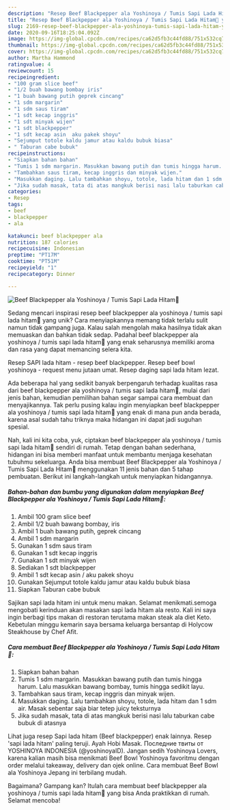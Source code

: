 ```yaml
---
description: "Resep Beef Blackpepper ala Yoshinoya / Tumis Sapi Lada Hitam🥩 yang Menggugah Selera"
title: "Resep Beef Blackpepper ala Yoshinoya / Tumis Sapi Lada Hitam🥩 yang Menggugah Selera"
slug: 2169-resep-beef-blackpepper-ala-yoshinoya-tumis-sapi-lada-hitam-yang-menggugah-selera
date: 2020-09-16T18:25:04.092Z
image: https://img-global.cpcdn.com/recipes/ca62d5fb3c44fd88/751x532cq70/beef-blackpepper-ala-yoshinoya-tumis-sapi-lada-hitam🥩-foto-resep-utama.jpg
thumbnail: https://img-global.cpcdn.com/recipes/ca62d5fb3c44fd88/751x532cq70/beef-blackpepper-ala-yoshinoya-tumis-sapi-lada-hitam🥩-foto-resep-utama.jpg
cover: https://img-global.cpcdn.com/recipes/ca62d5fb3c44fd88/751x532cq70/beef-blackpepper-ala-yoshinoya-tumis-sapi-lada-hitam🥩-foto-resep-utama.jpg
author: Martha Hammond
ratingvalue: 4
reviewcount: 15
recipeingredient:
- "100 gram slice beef"
- "1/2 buah bawang bombay iris"
- "1 buah bawang putih geprek cincang"
- "1 sdm margarin"
- "1 sdm saus tiram"
- "1 sdt kecap inggris"
- "1 sdt minyak wijen"
- "1 sdt blackpepper"
- "1 sdt kecap asin  aku pakek shoyu"
- "Sejumput totole kaldu jamur atau kaldu bubuk biasa"
- " Taburan cabe bubuk"
recipeinstructions:
- "Siapkan bahan bahan"
- "Tumis 1 sdm margarin. Masukkan bawang putih dan tumis hingga harum. Lalu masukkan bawang bombay, tumis hingga sedikit layu."
- "Tambahkan saus tiram, kecap inggris dan minyak wijen."
- "Masukkan daging. Lalu tambahkan shoyu, totole, lada hitam dan 1 sdm air. Masak sebentar saja biar tetep juicy teksturnya"
- "Jika sudah masak, tata di atas mangkuk berisi nasi lalu taburkan cabe bubuk di atasnya"
categories:
- Resep
tags:
- beef
- blackpepper
- ala

katakunci: beef blackpepper ala 
nutrition: 187 calories
recipecuisine: Indonesian
preptime: "PT17M"
cooktime: "PT51M"
recipeyield: "1"
recipecategory: Dinner

---
```



![Beef Blackpepper ala Yoshinoya / Tumis Sapi Lada Hitam🥩](https://img-global.cpcdn.com/recipes/ca62d5fb3c44fd88/751x532cq70/beef-blackpepper-ala-yoshinoya-tumis-sapi-lada-hitam🥩-foto-resep-utama.jpg)

Sedang mencari inspirasi resep beef blackpepper ala yoshinoya / tumis sapi lada hitam🥩 yang unik? Cara menyiapkannya memang tidak terlalu sulit namun tidak gampang juga. Kalau salah mengolah maka hasilnya tidak akan memuaskan dan bahkan tidak sedap. Padahal beef blackpepper ala yoshinoya / tumis sapi lada hitam🥩 yang enak seharusnya memiliki aroma dan rasa yang dapat memancing selera kita.

Resep SAPI lada hitam - resep beef blackpepper. Resep beef bowl yoshinoya - request menu jutaan umat. Resep daging sapi lada hitam lezat.

Ada beberapa hal yang sedikit banyak berpengaruh terhadap kualitas rasa dari beef blackpepper ala yoshinoya / tumis sapi lada hitam🥩, mulai dari jenis bahan, kemudian pemilihan bahan segar sampai cara membuat dan menyajikannya. Tak perlu pusing kalau ingin menyiapkan beef blackpepper ala yoshinoya / tumis sapi lada hitam🥩 yang enak di mana pun anda berada, karena asal sudah tahu triknya maka hidangan ini dapat jadi suguhan spesial.


Nah, kali ini kita coba, yuk, ciptakan beef blackpepper ala yoshinoya / tumis sapi lada hitam🥩 sendiri di rumah. Tetap dengan bahan sederhana, hidangan ini bisa memberi manfaat untuk membantu menjaga kesehatan tubuhmu sekeluarga. Anda bisa membuat Beef Blackpepper ala Yoshinoya / Tumis Sapi Lada Hitam🥩 menggunakan 11 jenis bahan dan 5 tahap pembuatan. Berikut ini langkah-langkah untuk menyiapkan hidangannya.

<!--inarticleads1-->

##### Bahan-bahan dan bumbu yang digunakan dalam menyiapkan Beef Blackpepper ala Yoshinoya / Tumis Sapi Lada Hitam🥩:

1. Ambil 100 gram slice beef
1. Ambil 1/2 buah bawang bombay, iris
1. Ambil 1 buah bawang putih, geprek cincang
1. Ambil 1 sdm margarin
1. Gunakan 1 sdm saus tiram
1. Gunakan 1 sdt kecap inggris
1. Gunakan 1 sdt minyak wijen
1. Sediakan 1 sdt blackpepper
1. Ambil 1 sdt kecap asin / aku pakek shoyu
1. Gunakan Sejumput totole kaldu jamur atau kaldu bubuk biasa
1. Siapkan  Taburan cabe bubuk


Sajikan sapi lada hitam ini untuk menu makan. Selamat menikmati.semoga mengobati kerinduan akan masakan sapi lada hitam ala resto. Kali ini saya ingin berbagi tips makan di restoran terutama makan steak ala diet Keto. Kebetulan minggu kemarin saya bersama keluarga bersantap di Holycow Steakhouse by Chef Afit. 

<!--inarticleads2-->

##### Cara membuat Beef Blackpepper ala Yoshinoya / Tumis Sapi Lada Hitam🥩:

1. Siapkan bahan bahan
1. Tumis 1 sdm margarin. Masukkan bawang putih dan tumis hingga harum. Lalu masukkan bawang bombay, tumis hingga sedikit layu.
1. Tambahkan saus tiram, kecap inggris dan minyak wijen.
1. Masukkan daging. Lalu tambahkan shoyu, totole, lada hitam dan 1 sdm air. Masak sebentar saja biar tetep juicy teksturnya
1. Jika sudah masak, tata di atas mangkuk berisi nasi lalu taburkan cabe bubuk di atasnya


Lihat juga resep Sapi lada hitam (Beef blackpepper) enak lainnya. Resep &#39;sapi lada hitam&#39; paling teruji. Ayah Hobi Masak. Последние твиты от YOSHINOYA INDONESIA (@yoshinoyaID). Jangan sedih Yoshinoya Lovers, karena kalian masih bisa menikmati Beef Bowl Yoshinoya favoritmu dengan order melalui takeaway, delivery dan ojek online. Cara membuat Beef Bowl ala Yoshinoya Jepang ini terbilang mudah. 

Bagaimana? Gampang kan? Itulah cara membuat beef blackpepper ala yoshinoya / tumis sapi lada hitam🥩 yang bisa Anda praktikkan di rumah. Selamat mencoba!
